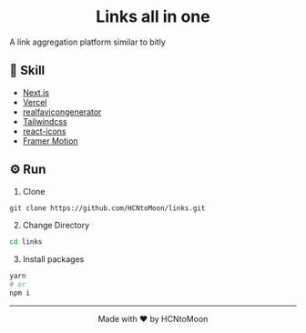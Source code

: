 <h1 align="center">
 Links all in one
</h1>

A link aggregation platform similar to bitly



## 🚀 Skill

- [Next.js](https://nextjs.org/)
- [Vercel](https://vercel.com)
- [realfavicongenerator](https://realfavicongenerator.net/)
- [Tailwindcss](https://tailwindcss.com)
- [react-icons](https://react-icons.github.io/react-icons/)
- [Framer Motion](https://www.framer.com/motion/)

## ⚙️ Run

1. Clone 

```sh
git clone https://github.com/HCNtoMoon/links.git
```

2. Change Directory

```sh
cd links
```

3. Install packages

```sh
yarn
# or
npm i
```


<hr>
<p align="center">
Made with ❤️ by HCNtoMoon
</p>

